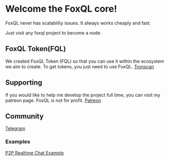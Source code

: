 # Welcome the FoxQL core!

FoxQL never has scalability issues. It always works cheaply and fast. 

Just visit any foxql project to become a node.

## FoxQL Token(FQL)
We created FoxQL Token (FQL) so that you can use it within the ecosystem we aim to create. To get tokens, you just need to use FoxQL.
[Tronscan](https://tronscan.org/#/token20/TTFcDVvQwEhDsPRjsebDZNNw7BA1mZHBu2 "Tronscan")

## Supporting

If you would like to help me develop the project full time, you can visit my patreon page. FoxQL is not for profit.
[Patreon](https://www.patreon.com/foxql "Patreon")

## Community
[Telegram](https://t.me/foxql "Telegram")

### Examples

[P2P Realtime Chat Example](https://codepen.io/foxql/pen/jOyVLXp "P2P Realtime Chat Example")